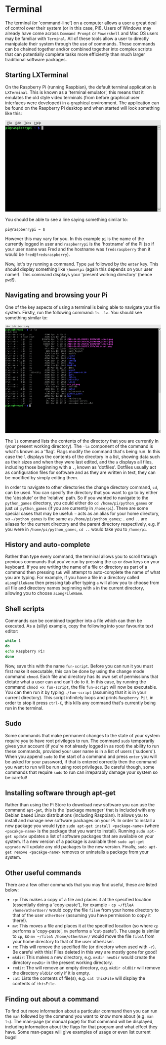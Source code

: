 # Terminal

The terminal (or 'command-line') on a computer allows a user a great deal of control over their system (or in this case, Pi!). Users of Windows may already have come across `Command Prompt` or `Powershell` and Mac OS users may be familiar with `Terminal`. All of these tools allow a user to directly manipulate their system through the use of commands. These commands can be chained together and/or combined together into complex scripts that can potentially complete tasks more efficiently than much larger traditional software packages.

## Starting LXTerminal

On the Raspberry Pi (running Raspbian), the default terminal application is `LXTerminal`. This is known as a 'terminal emulator', this means that it emulates the old style video terminals (from before graphical user interfaces were developed) in a graphical environment. The application can be found on the Raspberry Pi desktop and when started will look something like this:

![](images/lxterminal.png)

You should be able to see a line saying something similar to:

`pi@raspberrypi ~ $`

However this may vary for you. In this example `pi` is the name of the currently logged in user and `raspberrypi` is the 'hostname' of the Pi (so if your user name was Fred and the hostname was `fredsraspberry` then it would be `fred@fredsraspberry`).

Now, let's try running a command. Type `pwd` followed by the `enter` key. This should display something like `\home\pi` (again this depends on your user name!). This command displays your 'present working directory' (hence `pwd`!).

## Navigating and browsing your Pi

One of the key aspects of using a terminal is being able to navigate your file system. Firstly, run the following command: `ls -la`. You should see something similar to:

![](images/lsresult.png)

The `ls` command lists the contents of the directory that you are currently in (your present working directory). The `-la` component of the command is what's known as a 'flag'. Flags modify the command that's being run. In this case the `l` displays the contents of the directory in a list, showing data such as their sizes and when they were last edited, and the `a` displays all files, including those beginning with a `.`, known as 'dotfiles'. Dotfiles usually act as configuration files for software and as they are written in text, they can be modified by simply editing them. 

In order to navigate to other directories the change directory command, `cd`, can be used. You can specify the directory that you want to go to by either the 'absolute' or the 'relative' path. So if you wanted to navigate to the `python_games` directory, you could either do `cd /home/pi/python_games` or just `cd python_games` (if you are currently in `/home/pi`). There are some special cases that may be useful: `~` acts as an alias for your home directory, so `~/python_games` is the same as `/home/pi/python_games`; `.` and `..` are aliases for the current directory and the parent directory respectively, e.g. if you were in `/home/pi/python_games`, `cd ..` would take you to `/home/pi`.

## History and auto-complete

Rather than type every command, the terminal allows you to scroll through previous commands that you've run by pressing the `up` or `down` keys on your keyboard. If you are writing the name of a file or directory as part of a command then pressing `tab` will attempt to auto-complete the name of what you are typing. For example, if you have a file in a directory called `aLongFileName` then pressing tab after typing `a` will allow you to choose from all file and directory names beginning with `a` in the current directory, allowing you to choose `aLongFileName`.

## Shell scripts

Commands can be combined together into a file which can then be executed. As a (silly) example, copy the following into your favourite text editor:

```bash
while 1
do
echo Raspberry Pi!
done
```
Now, save this with the name `fun-script`. Before you can run it you must first make it executable, this can be done by using the change mode command `chmod`. Each file and directory has its own set of permissions that dictate what a user can and can't do to it. In this case, by running the command `chmod +x fun-script`, the file `fun-script` will now be executable. You can then run it by typing `./fun-script` (assuming that it is in your current directory). This script infinitely loops and prints `Raspberry Pi!`, in order to stop it press `ctrl-C`, this kills any command that's currently being run in the terminal.

## Sudo

Some commands that make permanent changes to the state of your system require you to have root privileges to run. The command `sudo` temporarily gives your account (if you're not already logged in as root) the ability to run these commands, provided your user name is in a list of users ('sudoers'). When you append `sudo` to the start of a command and press `enter` you will be asked for your password, if that is entered correctly then the command you want to run will be run using root privileges. Be careful though, some commands that require `sudo` to run can irreparably damage your system so be careful!

## Installing software through apt-get

Rather than using the Pi Store to download new software you can use the command `apt-get`, this is the 'package manager' that is included with any Debian based Linux distributions (including Raspbian). It allows you to install and manage new software packages on your Pi. In order to install a new package you would type `sudo apt-get install <package-name>` (where `<pacakge-name>` is the package that you want to install). Running `sudo apt-get update` updates a list of software packages that are available on your system. If a new version of a package is available then `sudo apt-get upgrade` will update any old packages to the new version. Finally, `sudo apt-get remove <pacakge-name>` removes or uninstalls a package from your system.

## Other useful commands

There are a few other commands that you may find useful, these are listed below:

* `cp`: This makes a copy of a file and places it at the specified location (essentially doing a 'copy-paste'), for example - `cp ~/fileA /home/otherUser/` would copy the file `fileA` from your home directory to that of the user `otherUser` (assuming you have permission to copy it there!).
* `mv`: This moves a file and places it at the specified location (so where `cp` performs a 'copy-paste', `mv` performs a 'cut-paste'). The usage is similar to `cp`, so `mv ~/fileA /home/otherUser/` would move the file `fileA` from your home directory to that of the user otherUser.
* `rm`: This will remove the specified file (or directory when used with `-r`). Be careful with this! Files deleted in this way are mostly gone for good!
* `mkdir`: This makes a new directory, e.g. `mkdir newDir` would create the directory `newDir` in the present working directory.
* `rmdir`: The will remove an empty directory, e.g. `mkdir oldDir` will remove the directory `oldDir` only if it is empty.
* `cat`: Lists the contents of file(s), e.g. `cat thisFile` will display the contents of `thisFile`.

## Finding out about a command

To find out more information about a particular command then you can run the `man` followed by the command you want to know more about (e.g. `man ls`). The man-page (or manual page) for that command will be displayed, including information about the flags for that program and what effect they have. Some man-pages will give examples of usage or even list current bugs!
